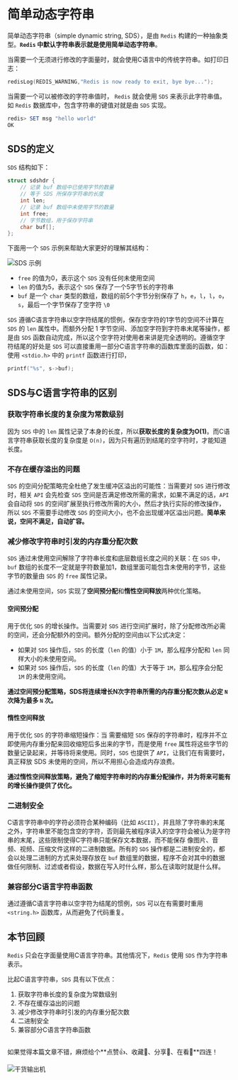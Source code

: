 # 简单动态字符串

简单动态字符串（simple dynamic string, SDS），是由 `Redis` 构建的一种抽象类型。**`Redis` 中默认字符串表示就是使用简单动态字符串**。

当需要一个无须进行修改的字面量时，就会使用C语言中的传统字符串。如打印日志：

```powershell
redisLog(REDIS_WARNING,"Redis is now ready to exit, bye bye...");
```

当需要一个可以被修改的字符串值时， `Redis` 就会使用 `SDS` 来表示此字符串值。如 `Redis` 数据库中，包含字符串的键值对就是由 `SDS` 实现。

```powershell
redis> SET msg "hello world"
OK
```

## SDS的定义

`SDS` 结构如下：

```c
struct sdshdr {
    // 记录 buf 数组中已使用字节的数量
    // 等于 SDS 所保存字符串的长度
    int len;
    // 记录 buf 数组中未使用字节的数量
    int free;
    // 字节数组，用于保存字符串
    char buf[];
};
```

下面用一个 `SDS` 示例来帮助大家更好的理解其结构：

![SDS 示例](https://img.zhangpeng.site/2022/redis/1.png)

- `free` 的值为0，表示这个 `SDS` 没有任何未使用空间
- `len` 的值为5，表示这个 `SDS` 保存了一个5字节长的字符串
- `buf` 是一个 `char` 类型的数组，数组的前5个字节分别保存了 `h`，`e`，`l`，`l`，`o`，`s`，最后一个字节保存了空字符 `\0`

`SDS` 遵循C语言字符串以空字符结尾的惯例，保存空字符的1字节的空间不计算在 `SDS` 的 `len` 属性中。而额外分配 1 字节空间、添加空字符到字符串末尾等操作，都是由 `SDS` 函数自动完成，所以这个空字符对使用者来讲是完全透明的。遵循空字符结尾的好处是 `SDS` 可以直接重用一部分C语言字符串的函数库里面的函数，如：使用 `<stdio.h>` 中的 `printf` 函数进行打印，

```c
printf("%s", s->buf);
```

## SDS与C语言字符串的区别

### 获取字符串长度的复杂度为常数级别

因为 `SDS` 中的 `len` 属性记录了本身的长度，所以**获取长度的复杂度为O(1)**。而C语言字符串获取长度的复杂度是 `O(n)`，因为只有遍历到结尾的空字符时，才能知道长度。

### 不存在缓存溢出的问题

`SDS` 的空间分配策略完全杜绝了发生缓冲区溢出的可能性：当需要对 `SDS` 进行修改时，相关 `API` 会先检查 `SDS` 空间是否满足修改所需的需求，如果不满足的话，`API` 会自动将 `SDS` 的空间扩展至执行修改所需的大小，然后才执行实际的修改操作，所以 `SDS` 不需要手动修改 `SDS` 的空间大小，也不会出现缓冲区溢出问题。**简单来说，空间不满足，自动扩容。**

### 减少修改字符串时引发的内存重分配次数

`SDS` 通过未使用空间解除了字符串长度和底层数组长度之间的关联：在 `SDS` 中，`buf` 数组的长度不一定就是字符数量加1，数组里面可能包含未使用的字节，这些字节的数量由 `SDS` 的 `free` 属性记录。

通过未使用空间，`SDS` 实现了**空间预分配**和**惰性空间释放**两种优化策略。

#### 空间预分配
  
用于优化 `SDS` 的增长操作。当需要对 `SDS` 进行空间扩展时，除了分配修改所必需的空间，还会分配额外的空间。额外分配的空间由以下公式决定：

- 如果对 `SDS` 操作后，`SDS` 的长度（`len` 的值）小于 `1M`，那么程序分配和 `len` 同样大小的未使用空间。
- 如果对 `SDS` 操作后，`SDS` 的长度（`len` 的值）大于等于 `1M`，那么程序会分配 `1M` 的未使用空间。

**通过空间预分配策略，SDS将连续增长N次字符串所需的内存重分配次数从必定 `N` 次降为最多 `N` 次。**

#### 惰性空间释放

用于优化 `SDS` 的字符串缩短操作：当 需要缩短 `SDS` 保存的字符串时，程序并不立即使用内存重分配来回收缩短后多出来的字节，而是使用 `free` 属性将这些字节的数量记录起来，并等待将来使用。同时，`SDS` 也提供了 `API`，让我们在有需要时，真正释放 SDS 未使用的空间，所以不用担心会造成内存浪费。

**通过惰性空间释放策略，避免了缩短字符串时的内存重分配操作，并为将来可能有的增长操作提供了优化。**

### 二进制安全

C语言字符串中的字符必须符合某种编码（比如 `ASCII`），并且除了字符串的末尾之外，字符串里不能包含空的字符，否则最先被程序读入的空字符会被认为是字符串的末尾，这些限制使得C字符串只能保存文本数据，而不能保存 像图片、音频、视频、压缩文件这样的二进制数据。所有的 `SDS` 操作都是二进制安全的，都会以处理二进制的方式来处理存放在 `buf` 数组里的数据，程序不会对其中的数据做任何限制、过滤或者假设，数据在写入时什么样，那么在读取时就是什么样。

### 兼容部分C语言字符串函数

通过遵循C语言字符串以空字符为结尾的惯例，`SDS` 可以在有需要时重用 `<string.h>` 函数库，从而避免了代码重复。

## 本节回顾

`Redis` 只会在字面量使用C语言字符串。其他情况下，`Redis` 使用 `SDS` 作为字符串表示。

比起C语言字符串，`SDS` 具有以下优点：

1. 获取字符串长度的复杂度为常数级别
2. 不存在缓存溢出的问题
3. 减少修改字符串时引发的内存重分配次数
4. 二进制安全
5. 兼容部分C语言字符串函数

## 

如果觉得本篇文章不错，麻烦给个**点赞👍、收藏🌟、分享👊、在看👀**四连！

![干货输出机](https://img.zhangpeng.site/wechat/qrcode.jpg)